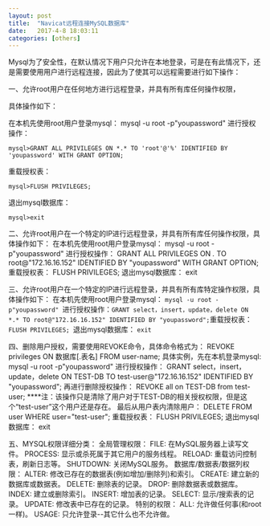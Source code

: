```yaml
---
layout:	post
title:	"Navicat远程连接MySQL数据库"
date:	2017-4-8 18:03:11
categories:	[others]
---
```


Mysql为了安全性，在默认情况下用户只允许在本地登录，可是在有此情况下，还是需要使用用户进行远程连接，因此为了使其可以远程需要进行如下操作：

一、允许root用户在任何地方进行远程登录，并具有所有库任何操作权限，

具体操作如下：

在本机先使用root用户登录mysql： mysql -u root -p"youpassword" 进行授权操作：

```
mysql>GRANT ALL PRIVILEGES ON *.* TO 'root'@'%' IDENTIFIED BY 'youpassword' WITH GRANT OPTION;
```

重载授权表：

```
mysql>FLUSH PRIVILEGES;
```

退出mysql数据库：

```
mysql>exit
```
二、允许root用户在一个特定的IP进行远程登录，并具有所有库任何操作权限，具体操作如下： 在本机先使用root用户登录mysql： mysql -u root -p"youpassword" 进行授权操作： GRANT ALL PRIVILEGES ON *.* TO root@"172.16.16.152" IDENTIFIED BY "youpassword" WITH GRANT OPTION; 重载授权表： FLUSH PRIVILEGES; 退出mysql数据库： exit

三、允许root用户在一个特定的IP进行远程登录，并具有所有库特定操作权限，具体操作如下： 在本机先使用root用户登录mysql： `mysql -u root -p"youpassword" `进行授权操作：` GRANT select，insert，update，delete ON *.* TO root@"172.16.16.152" IDENTIFIED BY "youpassword"; `重载授权表： `FLUSH PRIVILEGES; `退出mysql数据库： `exit`

四、删除用户授权，需要使用REVOKE命令，具体命令格式为： REVOKE privileges ON 数据库[.表名] FROM user-name; 具体实例，先在本机登录mysql: mysql -u root -p"youpassword" 进行授权操作： GRANT select，insert，update，delete ON TEST-DB TO test-user@"172.16.16.152" IDENTIFIED BY "youpassword"; 再进行删除授权操作： REVOKE all on TEST-DB from test-user; ****注：该操作只是清除了用户对于TEST-DB的相关授权权限，但是这个“test-user”这个用户还是存在。 最后从用户表内清除用户： DELETE FROM user WHERE user="test-user"; 重载授权表： FLUSH PRIVILEGES; 退出mysql数据库： exit

 
五、MYSQL权限详细分类： 全局管理权限： FILE: 在MySQL服务器上读写文件。 PROCESS: 显示或杀死属于其它用户的服务线程。 RELOAD: 重载访问控制表，刷新日志等。 SHUTDOWN: 关闭MySQL服务。 数据库/数据表/数据列权限： ALTER: 修改已存在的数据表(例如增加/删除列)和索引。 CREATE: 建立新的数据库或数据表。 DELETE: 删除表的记录。 DROP: 删除数据表或数据库。 INDEX: 建立或删除索引。 INSERT: 增加表的记录。 SELECT: 显示/搜索表的记录。 UPDATE: 修改表中已存在的记录。 特别的权限： ALL: 允许做任何事(和root一样)。 USAGE: 只允许登录--其它什么也不允许做。